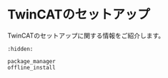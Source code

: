 # TwinCATのセットアップ

TwinCATのセットアップに関する情報をご紹介します。

```{toctree}
:hidden:

package_manager
offline_install
```